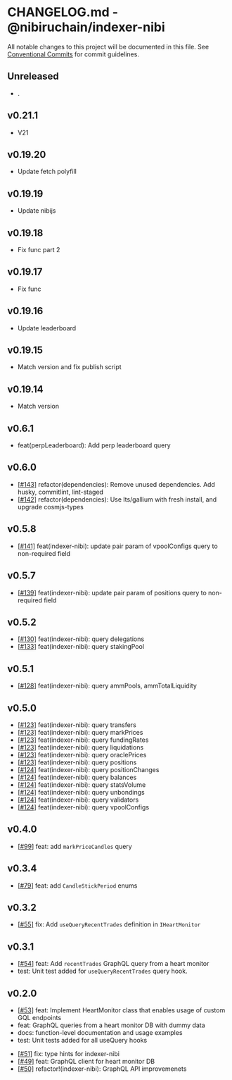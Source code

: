 # CHANGELOG.md - @nibiruchain/indexer-nibi

All notable changes to this project will be documented in this file.
See [Conventional Commits](https://conventionalcommits.org) for commit guidelines.

## Unreleased

- .

## v0.21.1

- V21

## v0.19.20

- Update fetch polyfill

## v0.19.19

- Update nibijs

## v0.19.18

- Fix func part 2

## v0.19.17

- Fix func

## v0.19.16

- Update leaderboard

## v0.19.15

- Match version and fix publish script

## v0.19.14

- Match version

## v0.6.1

- feat(perpLeaderboard): Add perp leaderboard query

## v0.6.0

- [[#143]](https://github.com/NibiruChain/ts-sdk/pull/143) refactor(dependencies): Remove unused dependencies. Add husky, commitlint, lint-staged
- [[#142]](https://github.com/NibiruChain/ts-sdk/pull/142) refactor(dependencies): Use lts/gallium with fresh install, and upgrade cosmjs-types

## v0.5.8

- [[#141]](https://github.com/NibiruChain/ts-sdk/pull/141) feat(indexer-nibi): update pair param of vpoolConfigs query to non-required field

## v0.5.7

- [[#139]](https://github.com/NibiruChain/ts-sdk/pull/139) feat(indexer-nibi): update pair param of positions query to non-required field

## v0.5.2

- [[#130]](https://github.com/NibiruChain/ts-sdk/pull/130) feat(indexer-nibi): query delegations
- [[#133]](https://github.com/NibiruChain/ts-sdk/pull/133) feat(indexer-nibi): query stakingPool

## v0.5.1

- [[#128]](https://github.com/NibiruChain/ts-sdk/pull/128) feat(indexer-nibi): query ammPools, ammTotalLiquidity

## v0.5.0

- [[#123]](https://github.com/NibiruChain/ts-sdk/pull/123) feat(indexer-nibi): query transfers
- [[#123]](https://github.com/NibiruChain/ts-sdk/pull/123) feat(indexer-nibi): query markPrices
- [[#123]](https://github.com/NibiruChain/ts-sdk/pull/123) feat(indexer-nibi): query fundingRates
- [[#123]](https://github.com/NibiruChain/ts-sdk/pull/123) feat(indexer-nibi): query liquidations
- [[#123]](https://github.com/NibiruChain/ts-sdk/pull/123) feat(indexer-nibi): query oraclePrices
- [[#123]](https://github.com/NibiruChain/ts-sdk/pull/123) feat(indexer-nibi): query positions
- [[#124]](https://github.com/NibiruChain/ts-sdk/pull/124) feat(indexer-nibi): query positionChanges
- [[#124]](https://github.com/NibiruChain/ts-sdk/pull/124) feat(indexer-nibi): query balances
- [[#124]](https://github.com/NibiruChain/ts-sdk/pull/124) feat(indexer-nibi): query statsVolume
- [[#124]](https://github.com/NibiruChain/ts-sdk/pull/124) feat(indexer-nibi): query unbondings
- [[#124]](https://github.com/NibiruChain/ts-sdk/pull/124) feat(indexer-nibi): query validators
- [[#124]](https://github.com/NibiruChain/ts-sdk/pull/124) feat(indexer-nibi): query vpoolConfigs

## v0.4.0

- [[#99]](https://github.com/NibiruChain/ts-sdk/pull/99) feat: add `markPriceCandles` query

## v0.3.4

- [[#79]](https://github.com/NibiruChain/ts-sdk/pull/79) feat: add `CandleStickPeriod` enums

## v0.3.2

- [[#55]](https://github.com/NibiruChain/ts-sdk/pull/54) fix: Add `useQueryRecentTrades` definition in `IHeartMonitor`

## v0.3.1

- [[#54]](https://github.com/NibiruChain/ts-sdk/pull/54) feat: Add `recentTrades` GraphQL query from a heart monitor
- test: Unit test added for `useQueryRecentTrades` query hook.

## v0.2.0

- [[#53]](https://github.com/NibiruChain/ts-sdk/pull/53) feat: Implement HeartMonitor class that enables usage of custom GQL endpoints
- feat: GraphQL queries from a heart monitor DB with dummy data
- docs: function-level documentation and usage examples
- test: Unit tests added for all useQuery hooks

* [[#51]](https://github.com/NibiruChain/ts-sdk/pull/51) fix: type hints for indexer-nibi
* [[#49]](https://github.com/NibiruChain/ts-sdk/pull/49) feat: GraphQL client for heart monitor DB
* [[#50]](https://github.com/NibiruChain/ts-sdk/pull/50) refactor!(indexer-nibi): GraphQL API improvemenets
